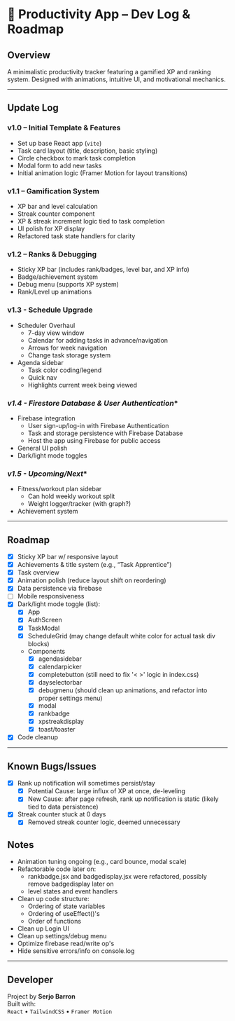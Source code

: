 # 🧠 Productivity App – Dev Log & Roadmap

## Overview
A minimalistic productivity tracker featuring a gamified XP and ranking system. Designed with animations, intuitive UI, and motivational mechanics.

---

## Update Log

### **v1.0 – Initial Template & Features**
- Set up base React app (`vite`)
- Task card layout (title, description, basic styling)
- Circle checkbox to mark task completion
- Modal form to add new tasks
- Initial animation logic (Framer Motion for layout transitions)

### **v1.1 – Gamification System**
- XP bar and level calculation
- Streak counter component
- XP & streak increment logic tied to task completion
- UI polish for XP display
- Refactored task state handlers for clarity

### **v1.2 – Ranks & Debugging**
- Sticky XP bar (includes rank/badges, level bar, and XP info)
- Badge/achievement system
- Debug menu (supports XP system)
- Rank/Level up animations

### **v1.3 - Schedule Upgrade**
- Scheduler Overhaul
    - 7-day view window
    - Calendar for adding tasks in advance/navigation
    - Arrows for week navigation
    - Change task storage system
- Agenda sidebar
    - Task color coding/legend
    - Quick nav
    - Highlights current week being viewed

### *v1.4 - Firestore Database & User Authentication**
- Firebase integration
    - User sign-up/log-in with Firebase Authentication
    - Task and storage persistence with Firebase Database
    - Host the app using Firebase for public access
- General UI polish
- Dark/light mode toggles

### *v1.5 - Upcoming/Next**
- Fitness/workout plan sidebar
    - Can hold weekly workout split
    - Weight logger/tracker (with graph?)
- Achievement system
---

## Roadmap

- [x] Sticky XP bar w/ responsive layout
- [x] Achievements & title system (e.g., “Task Apprentice”)
- [x] Task overview
- [x] Animation polish (reduce layout shift on reordering)
- [x] Data persistence via firebase
- [ ] Mobile responsiveness
- [x] Dark/light mode toggle (list):
    - [x] App
    - [x] AuthScreen
    - [x] TaskModal
    - [x] ScheduleGrid (may change default white color for actual task div blocks)
    - Components
        - [x] agendasidebar
        - [x] calendarpicker
        - [x] completebutton (still need to fix '< >' logic in index.css)
        - [x] dayselectorbar
        - [x] debugmenu (should clean up animations, and refactor into proper settings menu)
        - [x] modal
        - [x] rankbadge
        - [x] xpstreakdisplay
        - [x] toast/toaster
- [x] Code cleanup

---

## Known Bugs/Issues

- [x] Rank up notification will sometimes persist/stay
    - [x] Potential Cause: large influx of XP at once, de-leveling
    - [x] New Cause: after page refresh, rank up notification is static (likely tied to data persistence) 
- [x] Streak counter stuck at 0 days
    - [x] Removed streak counter logic, deemed unnecessary

## Notes

- Animation tuning ongoing (e.g., card bounce, modal scale)
- Refactorable code later on:
    - rankbadge.jsx and badgedisplay.jsx were refactored, possibly remove badgedisplay later on
    - level states and event handlers
- Clean up code structure:
    - Ordering of state variables
    - Ordering of useEffect()'s
    - Order of functions
- Clean up Login UI
- Clean up settings/debug menu
- Optimize firebase read/write op's
- Hide sensitive errors/info on console.log

---

## Developer

Project by **Serjo Barron**  
Built with:  
`React` • `TailwindCSS` • `Framer Motion`